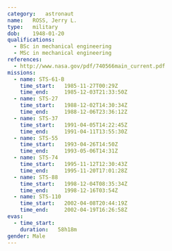 ```yaml
---
category:	astronaut
name:	ROSS, Jerry L.
type:	military
dob:	1948-01-20
qualifications:
  - BSc in mechanical engineering
  - MSc in mechanical engineering
references:
  - http://www.nasa.gov/pdf/740566main_current.pdf
missions:
  - name: STS-61-B
    time_start:   1985-11-27T00:29Z
    time_end:     1985-12-03T21:33:50Z
  - name: STS-27
    time_start:   1988-12-02T14:30:34Z
    time_end:     1988-12-06T23:36:12Z
  - name: STS-37
    time_start:   1991-04-05T14:22:45Z
    time_end:     1991-04-11T13:55:30Z
  - name: STS-55
    time_start:   1993-04-26T14:50Z
    time_end:     1993-05-06T14:31Z
  - name: STS-74
    time_start:   1995-11-12T12:30:43Z
    time_end:     1995-11-20T17:01:28Z
  - name: STS-88
    time_start:   1998-12-04T08:35:34Z
    time_end:     1998-12-16T03:54Z
  - name: STS-110
    time_start:   2002-04-08T20:44:19Z
    time_end:     2002-04-19T16:26:58Z
evas:
  - time_start: 
    duration:   58h18m
gender:	Male
---
```

